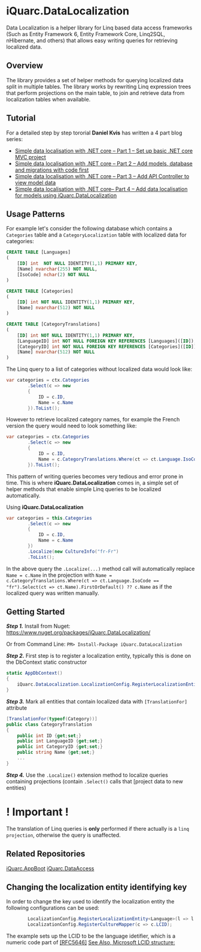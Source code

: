 iQuarc.DataLocalization
==========
Data Localization is a helper library for Linq based data access frameworks (Such as Entity Framework 6, Entity Framework Core, Linq2SQL, nHibernate, and others) that allows easy writing queries for retrieving localized data.

Overview
-----------

The library provides a set of helper methods for querying localized data split in multiple tables. The library works by rewriting Linq expression trees that perform projections on the main table, to join and retrieve data from localization tables when available.

Tutorial
-----------------

For a detailed step by step tororial **Daniel Kvis** has written a 4 part blog series: 

 - [Simple data localisation with .NET core – Part 1 – Set up basic .NET core MVC project](https://danielkvist.net/code/simple-data-localisation-with-net-core-and-iquarc-datalocalization-from-scratch-part-1-set-up-basic-net-core-mvc-project)
 - [Simple data localisation with .NET core – Part 2 – Add models, database and migrations with code first](https://danielkvist.net/code/simple-data-localisation-with-net-core-and-iquarc-datalocalization-from-scratch-part-2-add-models-database-and-migrations-with-code-first)
 - [Simple data localisation with .NET core – Part 3 – Add API Controller to view model data](https://danielkvist.net/code/simple-data-localisation-with-net-core-and-iquarc-datalocalization-from-scratch-part-3-add-api-controller-to-view-model-data)
 - [Simple data localisation with .NET core– Part 4 – Add data localisation for models using iQuarc.DataLocalization](https://danielkvist.net/code/simple-data-localisation-with-net-core-and-iquarc-datalocalization-from-scratch-part-4-add-data-localisation-for-models-using-iquarc-datalocalization)
 

Usage Patterns
------------------

For example let's consider the following database which contains a `Categories` table and a `CategoryLocalization` table with localized data for categories: 

```sql
CREATE TABLE [Languages]
(
	[ID] int  NOT NULL IDENTITY(1,1) PRIMARY KEY,
	[Name] nvarchar(255) NOT NULL,
	[IsoCode] nchar(2) NOT NULL
)

CREATE TABLE [Categories]
(
	[ID] int NOT NULL IDENTITY(1,1) PRIMARY KEY,
	[Name] nvarchar(512) NOT NULL
)

CREATE TABLE [CategoryTranslations]
(
	[ID] int NOT NULL IDENTITY(1,1) PRIMARY KEY,
	[LanguageID] int NOT NULL FOREIGN KEY REFERENCES [Languages]([ID]),
	[CategoryID] int NOT NULL FOREIGN KEY REFERENCES [Categories]([ID]),
	[Name] nvarchar(512) NOT NULL
)
```

The Linq query to a list of categories without localized data would look like:

```csharp
var categories = ctx.Categories
		.Select(c => new
		{
			ID = c.ID,
			Name = c.Name
		}).ToList();
```

However to retrieve localized category names, for example the French version the query would need to look something like:

```csharp
var categories = ctx.Categories
		.Select(c => new 
		{ 
			ID = c.ID, 
			Name = c.CategoryTranslations.Where(ct => ct.Language.IsoCode == "fr").Select(ct => ct.Name).FirstOrDefault() ?? c.Name
		}).ToList();
```

This pattern of writing queries becomes very tedious and error prone in time. This is where **iQuarc.DataLocalization** comes in, a simple set of helper methods that enable simple Linq queries to be localized automatically.

Using **iQuarc.DataLocalization**

```csharp
var categories = this.Categories
		.Select(c => new
		{
			ID = c.ID,
			Name = c.Name
		})
		.Localize(new CultureInfo("fr-Fr")
		.ToList();
```

In the above query the `.Localize(...)` method call will automatically replace `Name = c.Name` in the projection with `Name = c.CategoryTranslations.Where(ct => ct.Language.IsoCode == "fr").Select(ct => ct.Name).FirstOrDefault() ?? c.Name`
as if the localized query was written manually.


Getting Started
-----------------
***Step 1.***  Install from Nuget: https://www.nuget.org/packages/iQuarc.DataLocalization/

Or from Command Line:
	`PM> Install-Package iQuarc.DataLocalization`

***Step 2.*** First step is to register a localization entity, typically this is done on the DbContext static constructor

```csharp
static AppDbContext()
{
	iQuarc.DataLocalization.LocalizationConfig.RegisterLocalizationEntity<Language>(l => l.IsoCode);
}

```

***Step 3.*** Mark all entities that contain localized data with `[TranslationFor]` attribute

```csharp
[TranslationFor(typeof(Category))]
public class CategoryTranslation
{
	public int ID {get;set;}
	public int LanguageID {get;set;}
	public int CategoryID {get;set;}
	public string Name {get;set;}
	...
}
```

***Step 4.*** Use the `.Localize()` extension method to localize queries containing projections (contain `.Select()` calls that [project data to new entities)

__! Important !__
========
The translation of Linq queries is **only** performed if there actually is a `linq projection`, otherwise the query is unaffected.

Related Repositories
-------------------------
[iQuarc.AppBoot](https://github.com/iQuarc/AppBoot)
[iQuarc.DataAccess](https://github.com/iQuarc/DataAccess)


Changing the localization entity identifying key
---------------------------------------------------

In order to change the key used to identify the localization entity the following configurations can be used:

```csharp
        LocalizationConfig.RegisterLocalizationEntity<Language>(l => l.LCID);
        LocalizationConfig.RegisterCultureMapper(c => c.LCID);
```

The example sets up the LCID to be the language idetifier, which is a numeric code part of [[RFC5646]](http://www.rfc-editor.org/rfc/bcp/bcp47.txt) 
[See Also, Microsoft LCID structure:](https://msdn.microsoft.com/en-us/library/cc233968.aspx?f=255&MSPPError=-2147217396)
